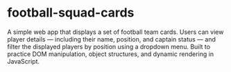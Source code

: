 # football-squad-cards
A simple web app that displays a set of football team cards. Users can view player details — including their name, position, and captain status — and filter the displayed players by position using a dropdown menu. Built to practice DOM manipulation, object structures, and dynamic rendering in JavaScript.
